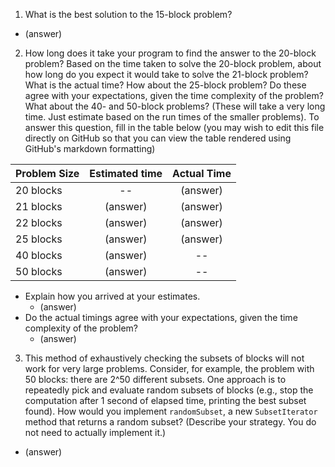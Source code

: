 1. What is the best solution to the 15-block problem?
  * (answer)
2. How long does it take your program to find the answer to the 20-block
problem? Based on the time taken to solve the 20-block problem, about how long
do you expect it would take to solve the 21-block problem? What is the actual
time? How about the 25-block problem? Do these agree with your expectations,
given the time complexity of the problem? What about the 40- and 50-block
problems? (These will take a very long time. Just estimate based on the run
times of the smaller problems). To answer this question, fill in the table below
(you may wish to edit this file directly on GitHub so that you can view the
table rendered using GitHub's markdown formatting)

| Problem Size  | Estimated time | Actual Time |
| :------------ | :------------: | :---------: |
| 20 blocks     |       --       |  (answer)   |
| 21 blocks     |    (answer)    |  (answer)   |
| 22 blocks     |    (answer)    |  (answer)   |
| 25 blocks     |    (answer)    |  (answer)   |
| 40 blocks     |    (answer)    |     --      |
| 50 blocks     |    (answer)    |     --      |

  * Explain how you arrived at your estimates.
    * (answer)
  * Do the actual timings agree with your expectations, given the time complexity of the problem?
    * (answer)

3. This method of exhaustively checking the subsets of blocks will not work for
very large problems. Consider, for example, the problem with 50 blocks: there
are 2^50 different subsets. One approach is to repeatedly pick and evaluate
random subsets of blocks (e.g., stop the computation after 1 second of elapsed
time, printing the best subset found). How would you implement `randomSubset`, a
new `SubsetIterator` method that returns a random subset? (Describe your
strategy. You do not need to actually implement it.)
  * (answer)
